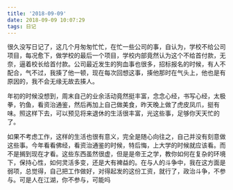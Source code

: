 ```yaml
---
title: '2018-09-09'
date: 2018-09-09 10:07:29
tags: 日记
---
```



很久没写日记了，这几个月匆匆忙忙，在忙一些公司的事，自认为，学校不给公司项目，每况愈下，做学校的最后一个项目，学校内部竟然认为这个不给首付款，无奈，逼着校长给首付款。公司最近发生的狗血事也很多，招标报名的时候，有人不配合，气不过，我揍了他一顿，现在每次回想这事，揍他那时在气头上，他也是有原因的，我不会无缘无故去揍人。

年初的时候没想到，周末自己的业余活动竟然挺丰富，念念心经，书写心经，太极拳，钓鱼，看资治通鉴，然后再加上自己做美食，昨天晚上做了虎皮凤爪，挺有味。照这样下去，可以预见将来退休的生活很丰富，光这些事，足够你天天忙的了。

如果不考虑工作，这样的生活也很有意义，完全是随心向往之，自己并没有刻意做这些事。今年看看佛经，看资治通鉴的时候，特后悔，上大学的时候就应该看。而不是搁到现在才看。这些东西虽然很虚，但是是帝王之学，教你如何在复杂的环境下，保持心性，如何灵活多变，还是大有裨益的。在与人的斗争中，我在这方面是弱项，总觉得，自己把工作做好，对得起发的这份工资，就行了，政治斗争，不参与。可是人在江湖，你不参与，可能吗
